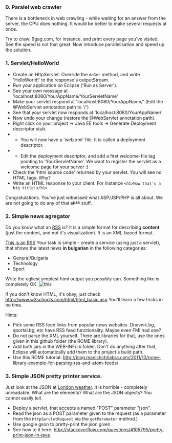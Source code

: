 ### 0. Paralel web crawler
There is a bottleneck in web crawling - while waiting for an answer from the server, the CPU does nothing.
It would be better to make several requests at once.

Try to crawl 9gag.com, for instance, and print every page you've visited. See the speed is not that great.
Now Introduce parallelisation and speed up the solution.


### 1. Servlet/HelloWorld
- Create an HttpServlet. Override the `doGet` method, and write 'HelloWorld!' to the response's outputStream.
- Run your application on Eclipse ('Run as Server').
- See your own message at 'localhost:8080/YourAppName/YourServletName'
- Make your servlet respond at 'localhost:8080/YourAppName/' (Edit the @WebServlet annotation path to '/')
- See that your servlet now responds at 'localhost:8080/YourAppName/'
- Now undo your change (restore the @WebServlet annotation path).
- Right click on your project -> Java EE tools -> Generate Deployment descriptor stub.
- - You will now have a 'web.xml' file. It is called a deployment descriptor.
- - Edit the deployment descriptor, and add a first welcome-file tag pointing to 'YourServletName'. We want to register the servlet as a welcome page for your server :)
- Check the 'html source code' returned by your servlet. You will see no HTML tags. Why?
- Write an HTML response to your client. For instance `<h1>Now that's a big title!</h1>`

Congratulations. You've just witnessed what ASP/JSP/PHP is all about. We are not going to do any of that ~~sh**~~ stuff.


### 2. Simple news agregator
Do you know what an [RSS](http://en.wikipedia.org/wiki/RSS) is?
It is a simple format for describing **content** (just the content, and not it's visualization). It is an XML-based format.

[This is an RSS](http://www.sportal.bg/uploads/rss_category_2.xml)
Your task is simple - create a service (using just a servlet), that shows the latest news **in bulgarian** in the following categories:
- General/Bulgaria
- Technology
- Sport

Write the ~~ugliest~~ simplest html output you possibly can.
Something like is completely OK.
![this](http://i.imgur.com/uZvmOlRl.jpg)


If you don't know HTML, it's okay, just check http://www.w3schools.com/html/html_basic.asp You'll learn a few tricks in no time.

Hints:
- Pick some RSS feed links from popular news websites. Dnevnik.bg, sportal.bg, etc have RSS feed functionality. Maybe even FMI had one?
- Do not parse the XML yourself. There are libraries for that, use the ones given in this github folder (the ROME library).
- Add both jars in the WEB-INF/lib folder. Don't do anything after that, Eclipse will automatically add them to the project's build path.
- Use this ROME tutorial: http://blog.manishchhabra.com/2011/10/rome-library-example-for-parsing-rss-and-atom-feeds/


### 3. Simple JSON pretty printer service.
Just look at the JSON at [London weather](http://api.openweathermap.org/data/2.5/weather?q=London,uk&appid=44db6a862fba0b067b1930da0d769e98). It is horrible - completely unreadable. What are the elements? What are the JSON objects? You cannot easily tell.

- Deploy a servlet, that accepts a named "POST" parameter "json".
- Read the json as a POST parameter given to the request (as a parameter from the `HttpServletRequest` via the `getParameter` method.)
- Use google gson to pretty-print the json given.
- See how to it here:  http://stackoverflow.com/questions/4105795/pretty-print-json-in-java
